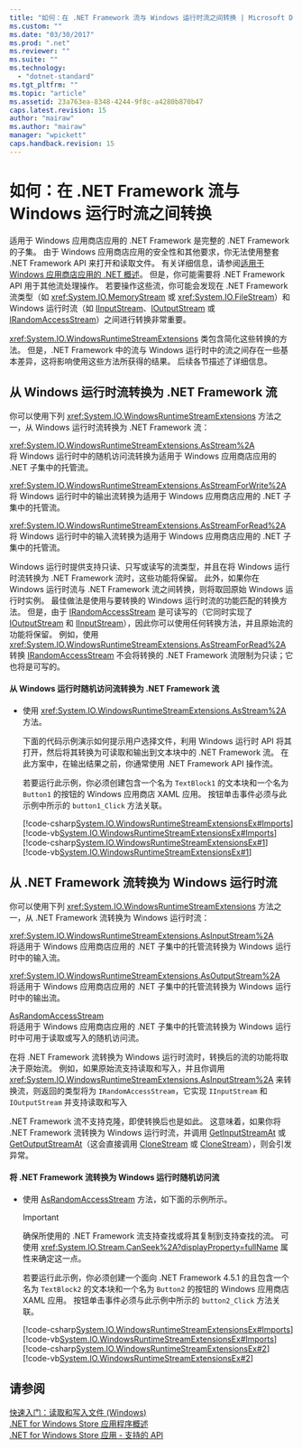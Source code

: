 ```yaml
---
title: "如何：在 .NET Framework 流与 Windows 运行时流之间转换 | Microsoft Docs"
ms.custom: ""
ms.date: "03/30/2017"
ms.prod: ".net"
ms.reviewer: ""
ms.suite: ""
ms.technology: 
  - "dotnet-standard"
ms.tgt_pltfrm: ""
ms.topic: "article"
ms.assetid: 23a763ea-8348-4244-9f8c-a4280b870b47
caps.latest.revision: 15
author: "mairaw"
ms.author: "mairaw"
manager: "wpickett"
caps.handback.revision: 15
---
```

# 如何：在 .NET Framework 流与 Windows 运行时流之间转换
适用于 Windows 应用商店应用的 .NET Framework 是完整的 .NET Framework 的子集。 由于 Windows 应用商店应用的安全性和其他要求，你无法使用整套 .NET Framework API 来打开和读取文件。 有关详细信息，请参阅[适用于 Windows 应用商店应用的 .NET 概述](http://msdn.microsoft.com/library/windows/apps/br230302.aspx)。 但是，你可能需要将 .NET Framework API 用于其他流处理操作。 若要操作这些流，你可能会发现在 .NET Framework 流类型（如 <xref:System.IO.MemoryStream> 或 <xref:System.IO.FileStream>）和 Windows 运行时流（如 [IInputStream](http://msdn.microsoft.com/library/windows/apps/windows.storage.streams.iinputstream.aspx)、[IOutputStream](http://msdn.microsoft.com/library/windows/apps/windows.storage.streams.ioutputstream.aspx) 或 [IRandomAccessStream](http://msdn.microsoft.com/library/windows/apps/windows.storage.streams.irandomaccessstream.aspx)）之间进行转换非常重要。  
  
 <xref:System.IO.WindowsRuntimeStreamExtensions> 类包含简化这些转换的方法。 但是，.NET Framework 中的流与 Windows 运行时中的流之间存在一些基本差异，这将影响使用这些方法所获得的结果。 后续各节描述了详细信息。  
  
<a name="BKMK_ConvertingfromaWindowsRuntimestreamtoaNETFrameworkstream"></a>   
## 从 Windows 运行时流转换为 .NET Framework 流  
 你可以使用下列 <xref:System.IO.WindowsRuntimeStreamExtensions> 方法之一，从 Windows 运行时流转换为 .NET Framework 流：  
  
 <xref:System.IO.WindowsRuntimeStreamExtensions.AsStream%2A>  
 将 Windows 运行时中的随机访问流转换为适用于 Windows 应用商店应用的 .NET 子集中的托管流。  
  
 <xref:System.IO.WindowsRuntimeStreamExtensions.AsStreamForWrite%2A>  
 将 Windows 运行时中的输出流转换为适用于 Windows 应用商店应用的 .NET 子集中的托管流。  
  
 <xref:System.IO.WindowsRuntimeStreamExtensions.AsStreamForRead%2A>  
 将 Windows 运行时中的输入流转换为适用于 Windows 应用商店应用的 .NET 子集中的托管流。  
  
 Windows 运行时提供支持只读、只写或读写的流类型，并且在将 Windows 运行时流转换为 .NET Framework 流时，这些功能将保留。 此外，如果你在 Windows 运行时流与 .NET Framework 流之间转换，则将取回原始 Windows 运行时实例。 最佳做法是使用与要转换的 Windows 运行时流的功能匹配的转换方法。 但是，由于 [IRandomAccessStream](http://msdn.microsoft.com/library/windows/apps/windows.storage.streams.irandomaccessstream.aspx) 是可读写的（它同时实现了 [IOutputStream](http://msdn.microsoft.com/library/windows/apps/windows.storage.streams.ioutputstream.aspx) 和 [IInputStream](http://msdn.microsoft.com/library/windows/apps/windows.storage.streams.iinputstream.aspx)），因此你可以使用任何转换方法，并且原始流的功能将保留。 例如，使用 <xref:System.IO.WindowsRuntimeStreamExtensions.AsStreamForRead%2A> 转换 [IRandomAccessStream](http://msdn.microsoft.com/library/windows/apps/windows.storage.streams.irandomaccessstream.aspx) 不会将转换的 .NET Framework 流限制为只读；它也将是可写的。  
  
#### 从 Windows 运行时随机访问流转换为 .NET Framework 流  
  
-   使用 <xref:System.IO.WindowsRuntimeStreamExtensions.AsStream%2A> 方法。  
  
     下面的代码示例演示如何提示用户选择文件，利用 Windows 运行时 API 将其打开，然后将其转换为可读取和输出到文本块中的 .NET Framework 流。 在此方案中，在输出结果之前，你通常使用 .NET Framework API 操作流。  
  
     若要运行此示例，你必须创建包含一个名为 `TextBlock1` 的文本块和一个名为 `Button1` 的按钮的 Windows 应用商店 XAML 应用。 按钮单击事件必须与此示例中所示的 `button1_Click` 方法关联。  
  
     [!code-csharp[System.IO.WindowsRuntimeStreamExtensionsEx#Imports](../../../samples/snippets/csharp/VS_Snippets_CLR_System/system.io.windowsruntimestreamextensionsex/cs/mainpage.xaml.cs#imports)]
     [!code-vb[System.IO.WindowsRuntimeStreamExtensionsEx#Imports](../../../samples/snippets/visualbasic/VS_Snippets_CLR_System/system.io.windowsruntimestreamextensionsex/vb/mainpage.xaml.vb#imports)]  
    [!code-csharp[System.IO.WindowsRuntimeStreamExtensionsEx#1](../../../samples/snippets/csharp/VS_Snippets_CLR_System/system.io.windowsruntimestreamextensionsex/cs/mainpage.xaml.cs#1)]
    [!code-vb[System.IO.WindowsRuntimeStreamExtensionsEx#1](../../../samples/snippets/visualbasic/VS_Snippets_CLR_System/system.io.windowsruntimestreamextensionsex/vb/mainpage.xaml.vb#1)]  
  
<a name="BKMK_ConvertingfromaNETFrameworkstreamtoaWindowsRuntimestream"></a>   
## 从 .NET Framework 流转换为 Windows 运行时流  
 你可以使用下列 <xref:System.IO.WindowsRuntimeStreamExtensions> 方法之一，从 .NET Framework 流转换为 Windows 运行时流：  
  
 <xref:System.IO.WindowsRuntimeStreamExtensions.AsInputStream%2A>  
 将适用于 Windows 应用商店应用的 .NET 子集中的托管流转换为 Windows 运行时中的输入流。  
  
 <xref:System.IO.WindowsRuntimeStreamExtensions.AsOutputStream%2A>  
 将适用于 Windows 应用商店应用的 .NET 子集中的托管流转换为 Windows 运行时中的输出流。  
  
 [AsRandomAccessStream](../../../docs/standard/cross-platform/windowsruntimestreamextensions-asrandomaccessstream-method.md)  
 将适用于 Windows 应用商店应用的 .NET 子集中的托管流转换为 Windows 运行时中可用于读取或写入的随机访问流。  
  
 在将 .NET Framework 流转换为 Windows 运行时流时，转换后的流的功能将取决于原始流。 例如，如果原始流支持读取和写入，并且你调用 <xref:System.IO.WindowsRuntimeStreamExtensions.AsInputStream%2A> 来转换流，则返回的类型将为 `IRandomAccessStream`，它实现 `IInputStream` 和 `IOutputStream` 并支持读取和写入  
  
 .NET Framework 流不支持克隆，即使转换后也是如此。 这意味着，如果你将 .NET Framework 流转换为 Windows 运行时流，并调用 [GetInputStreamAt](http://msdn.microsoft.com/library/windows/apps/windows.storage.streams.inmemoryrandomaccessstream.getinputstreamat.aspx) 或 [GetOutputStreamAt](http://msdn.microsoft.com/library/windows/apps/windows.storage.streams.irandomaccessstream.getoutputstreamat.aspx)（这会直接调用 [CloneStream](http://msdn.microsoft.com/library/windows/apps/windows.storage.streams.randomaccessstreamoverstream.clonestream.aspx) 或 [CloneStream](http://msdn.microsoft.com/library/windows/apps/windows.storage.streams.randomaccessstreamoverstream.clonestream.aspx)），则会引发异常。  
  
#### 将 .NET Framework 流转换为 Windows 运行时随机访问流  
  
-   使用 [AsRandomAccessStream](../../../docs/standard/cross-platform/windowsruntimestreamextensions-asrandomaccessstream-method.md) 方法，如下面的示例所示。  
  
    > [!IMPORTANT]
    >  确保所使用的 .NET Framework 流支持查找或将其复制到支持查找的流。 可使用 <xref:System.IO.Stream.CanSeek%2A?displayProperty=fullName> 属性来确定这一点。  
  
     若要运行此示例，你必须创建一个面向 .NET Framework 4.5.1 的且包含一个名为 `TextBlock2` 的文本块和一个名为 `Button2` 的按钮的 Windows 应用商店 XAML 应用。 按钮单击事件必须与此示例中所示的 `button2_Click` 方法关联。  
  
     [!code-csharp[System.IO.WindowsRuntimeStreamExtensionsEx#Imports](../../../samples/snippets/csharp/VS_Snippets_CLR_System/system.io.windowsruntimestreamextensionsex/cs/mainpage.xaml.cs#imports)]
     [!code-vb[System.IO.WindowsRuntimeStreamExtensionsEx#Imports](../../../samples/snippets/visualbasic/VS_Snippets_CLR_System/system.io.windowsruntimestreamextensionsex/vb/mainpage.xaml.vb#imports)]  
    [!code-csharp[System.IO.WindowsRuntimeStreamExtensionsEx#2](../../../samples/snippets/csharp/VS_Snippets_CLR_System/system.io.windowsruntimestreamextensionsex/cs/mainpage.xaml.cs#2)]
    [!code-vb[System.IO.WindowsRuntimeStreamExtensionsEx#2](../../../samples/snippets/visualbasic/VS_Snippets_CLR_System/system.io.windowsruntimestreamextensionsex/vb/mainpage.xaml.vb#2)]  
  
## 请参阅  
 [快速入门：读取和写入文件 \(Windows\)](http://msdn.microsoft.com/library/windows/apps/hh464978.aspx)   
 [.NET for Windows Store 应用程序概述](http://msdn.microsoft.com/library/windows/apps/br230302.aspx)   
 [.NET for Windows Store 应用 \- 支持的 API](http://msdn.microsoft.com/library/windows/apps/br230232.aspx)